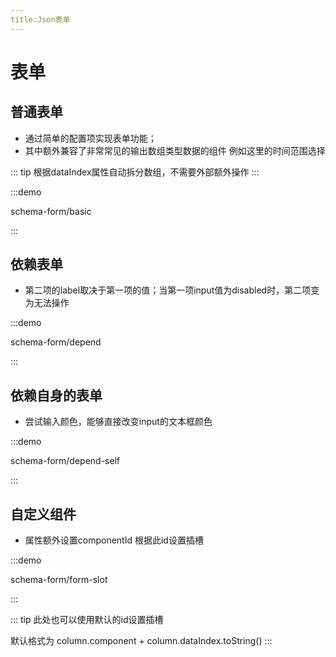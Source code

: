 ```yaml
---
title:Json表单
---
```


# 表单

## 普通表单

- 通过简单的配置项实现表单功能；
- 其中额外兼容了非常常见的输出数组类型数据的组件 例如这里的时间范围选择

::: tip
根据dataIndex属性自动拆分数组，不需要外部额外操作
:::

:::demo

schema-form/basic

:::

## 依赖表单

- 第二项的label取决于第一项的值；当第一项input值为disabled时，第二项变为无法操作

:::demo

schema-form/depend

:::

## 依赖自身的表单

- 尝试输入颜色，能够直接改变input的文本框颜色

:::demo

schema-form/depend-self

:::

## 自定义组件

- 属性额外设置componentId 根据此id设置插槽

:::demo

schema-form/form-slot

:::

::: tip
此处也可以使用默认的id设置插槽

默认格式为 column.component + column.dataIndex.toString()
:::
